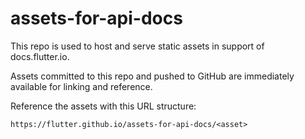 # assets-for-api-docs

This repo is used to host and serve
static assets in support of
docs.flutter.io.

Assets committed to this repo and pushed
to GitHub are immediately available for
linking and reference.

Reference the assets with this URL structure:

`https://flutter.github.io/assets-for-api-docs/<asset>`
